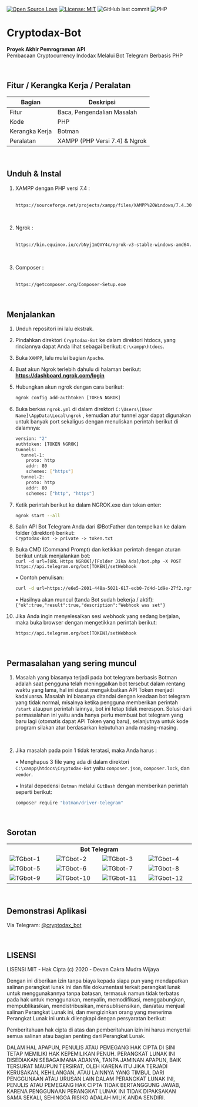 [![Open Source Love](https://badges.frapsoft.com/os/v1/open-source.svg?style=flat)](https://github.com/ellerbrock/open-source-badges/)
[![License: MIT](https://img.shields.io/badge/License-MIT-blue.svg?logo=github&color=%23F7DF1E)](https://github.com/devancakra/Cryptodax-Bot)
![GitHub last commit](https://img.shields.io/github/last-commit/devancakra/Cryptodax-Bot)
![PHP](https://img.shields.io/badge/-PHP-grey.svg?&logo=PHP&logoColor=white)

# Cryptodax-Bot
<strong>Proyek Akhir Pemrograman API</strong><br>
Pembacaan Cryptocurrency Indodax Melalui Bot Telegram Berbasis PHP

<br>

## Fitur / Kerangka Kerja / Peralatan
| Bagian | Deskripsi |
| --- | --- |
| Fitur | Baca, Pengendalian Masalah |
| Kode | PHP |
| Kerangka Kerja | Botman |
| Peralatan | XAMPP (PHP Versi 7.4) & Ngrok |

<br>

## Unduh & Instal
1. XAMPP dengan PHP versi 7.4 :<br><br>
   ```bash
   https://sourceforge.net/projects/xampp/files/XAMPP%20Windows/7.4.30/xampp-windows-x64-7.4.30-1-VC15-installer.exe/download
   ```
<br>
   
2. Ngrok :<br><br>
   ```bash
   https://bin.equinox.io/c/bNyj1mQVY4c/ngrok-v3-stable-windows-amd64.zip
   ```
<br>

3. Composer :<br><br>
   ```bash
   https://getcomposer.org/Composer-Setup.exe
   ```
    
<br>

## Menjalankan
1. Unduh repositori ini lalu ekstrak.<br>
2. Pindahkan direktori ``` Cryptodax-Bot ``` ke dalam direktori htdocs, yang rinciannya dapat Anda lihat sebagai berikut:
         ```
         C:\xampp\htdocs
         ```.
   
3. Buka ``` XAMPP ```, lalu mulai bagian ``` Apache ```.
4. Buat akun Ngrok terlebih dahulu di halaman berikut: <strong>https://dashboard.ngrok.com/login</strong><br>
5. Hubungkan akun ngrok dengan cara berikut:<br>
   ```bash
   ngrok config add-authtoken [TOKEN NGROK]
   ```

6. Buka berkas ``` ngrok.yml ``` di dalam direktori ``` C:\Users\[User Name]\AppData\Local\ngrok ``` , kemudian atur tunnel agar dapat digunakan untuk banyak port sekaligus dengan menuliskan perintah berikut di dalamnya:<br>
   ```bash
   version: "2"
   authtoken: [TOKEN NGROK]
   tunnels:
     tunnel-1:
       proto: http
       addr: 80
       schemes: ["https"]
     tunnel-2:
       proto: http
       addr: 80
       schemes: ["http", "https"]
   ```
7. Ketik perintah berikut ke dalam NGROK.exe dan tekan enter:
   ```bash
   ngrok start --all
   ```

8. Salin API Bot Telegram Anda dari @BotFather dan tempelkan ke dalam folder (direktori) berikut:<br>
``` Cryptodax-Bot -> private -> token.txt ```
       
9. Buka CMD (Command Prompt) dan ketikkan perintah dengan aturan berikut untuk menjalankan bot:<br>
``` curl -d url=[URL Https NGROK]/[Folder Jika Ada]/bot.php -X POST https://api.telegram.org/bot[TOKEN]/setWebhook ```<br>

    • Contoh penulisan:
    ```bash
    curl -d url=https://e6e5-2001-448a-5021-617-ecb0-7d4d-1d9e-27f2.ngrok-free.app/Cryptodax-Bot/bot.php -X POST https://api.telegram.org/bot1496456979:AAE7MCBAeRznBN3G-E4J65GgVYzHo0oZmog/setWebhook
    ```

    • Hasilnya akan muncul (tanda Bot sudah bekerja / aktif): 
         ```
         {"ok":true,"result":true,"description":"Webhook was set"}
         ```
         
10. Jika Anda ingin menyelesaikan sesi webhook yang sedang berjalan, maka buka browser dengan mengetikkan perintah berikut:<br>
    ```bash
    https://api.telegram.org/bot[TOKEN]/setWebhook
    ```
    
<br>

## Permasalahan yang sering muncul
1. Masalah yang biasanya terjadi pada bot telegram berbasis Botman adalah saat pengguna telah meninggalkan bot tersebut dalam rentang waktu yang lama, hal ini dapat mengakibatkan API Token menjadi kadaluarsa. Masalah ini biasanya ditandai dengan keadaan bot telegram yang tidak normal, misalnya ketika pengguna memberikan perintah ``` /start ``` ataupun perintah lainnya, bot ini tetap tidak merespon. Solusi dari permasalahan ini yaitu anda hanya perlu membuat bot telegram yang baru lagi (otomatis dapat API Token yang baru), selanjutnya untuk kode program silakan atur berdasarkan kebutuhan anda masing-masing.
<br>

2. Jika masalah pada poin 1 tidak teratasi, maka Anda harus :
   
   • Menghapus 3 file yang ada di dalam direktori ``` C:\xampp\htdocs\Cryptodax-Bot ``` yaitu ``` composer.json ```, ``` composer.lock ```, dan ``` vendor ```.

   • Instal depedensi ``` Botman ``` melalui ``` GitBash ``` dengan memberikan perintah seperti berikut:

   ```bash
   composer require "botman/driver-telegram"
   ```

<br>

## Sorotan
<table>
<tr>
<th colspan="4">Bot Telegram</th>
</tr>
<tr>
<td width="210"><img src="https://github.com/devancakra/Cryptodax-Bot/assets/54527592/a8aa403d-aae6-4fe9-9c6c-6f217ed599a5" alt="TGbot-1"></td>
<td width="210"><img src="https://github.com/devancakra/Cryptodax-Bot/assets/54527592/7bffc607-0692-4b7a-9fd7-8ec2ce848e5d" alt="TGbot-2"></td>
<td width="210"><img src="https://github.com/devancakra/Cryptodax-Bot/assets/54527592/b0dc2f06-5abc-46a1-9fac-68e7432c0225" alt="TGbot-3"></td>
<td width="210"><img src="https://github.com/devancakra/Cryptodax-Bot/assets/54527592/2435cdd7-86b5-4a4e-9935-08d6410a93ea" alt="TGbot-4"></td>
</tr>
<tr>
<td width="210"><img src="https://github.com/devancakra/Cryptodax-Bot/assets/54527592/b3fe335d-e733-4fa2-b626-5fbe13dd754d" alt="TGbot-5"></td>
<td width="210"><img src="https://github.com/devancakra/Cryptodax-Bot/assets/54527592/8a961333-602e-4329-a447-922b45a8b4cf" alt="TGbot-6"></td>
<td width="210"><img src="https://github.com/devancakra/Cryptodax-Bot/assets/54527592/bd00baa9-f206-4aa8-b596-58ac9427368f" alt="TGbot-7"></td>
<td width="210"><img src="https://github.com/devancakra/Cryptodax-Bot/assets/54527592/da6a2b20-cef6-47af-8d0c-e3f82cdaf24b" alt="TGbot-8"></td>
</tr>
<tr>
<td width="210"><img src="https://github.com/devancakra/Cryptodax-Bot/assets/54527592/11320b99-8ea1-4930-9f60-82f83e4647e0" alt="TGbot-9"></td>
<td width="210"><img src="https://github.com/devancakra/Cryptodax-Bot/assets/54527592/f889ff7a-45cf-407c-9d71-bb3511802f4b" alt="TGbot-10"></td>
<td width="210"><img src="https://github.com/devancakra/Cryptodax-Bot/assets/54527592/c845b3ea-7638-4b44-a5be-699a18fd5ab2" alt="TGbot-11"></td>
<td width="210"><img src="https://github.com/devancakra/Cryptodax-Bot/assets/54527592/60eff8ad-5fd8-4865-a113-af107e5edb23" alt="TGbot-12"></td>
</tr>
</table>

<br>

## Demonstrasi Aplikasi
Via Telegram: <a href="http://t.me/cryptodax_bot">@cryptodax_bot</a>

<br>

## LISENSI 
LISENSI MIT - Hak Cipta (c) 2020 - Devan Cakra Mudra Wijaya

Dengan ini diberikan izin tanpa biaya kepada siapa pun yang mendapatkan salinan perangkat lunak ini dan file dokumentasi terkait perangkat lunak untuk menggunakannya tanpa batasan, termasuk namun tidak terbatas pada hak untuk menggunakan, menyalin, memodifikasi, menggabungkan, mempublikasikan, mendistribusikan, mensublisensikan, dan/atau menjual salinan Perangkat Lunak ini, dan mengizinkan orang yang menerima Perangkat Lunak ini untuk dilengkapi dengan persyaratan berikut:

Pemberitahuan hak cipta di atas dan pemberitahuan izin ini harus menyertai semua salinan atau bagian penting dari Perangkat Lunak.

DALAM HAL APAPUN, PENULIS ATAU PEMEGANG HAK CIPTA DI SINI TETAP MEMILIKI HAK KEPEMILIKAN PENUH. PERANGKAT LUNAK INI DISEDIAKAN SEBAGAIMANA ADANYA, TANPA JAMINAN APAPUN, BAIK TERSURAT MAUPUN TERSIRAT, OLEH KARENA ITU JIKA TERJADI KERUSAKAN, KEHILANGAN, ATAU LAINNYA YANG TIMBUL DARI PENGGUNAAN ATAU URUSAN LAIN DALAM PERANGKAT LUNAK INI, PENULIS ATAU PEMEGANG HAK CIPTA TIDAK BERTANGGUNG JAWAB, KARENA PENGGUNAAN PERANGKAT LUNAK INI TIDAK DIPAKSAKAN SAMA SEKALI, SEHINGGA RISIKO ADALAH MILIK ANDA SENDIRI.
